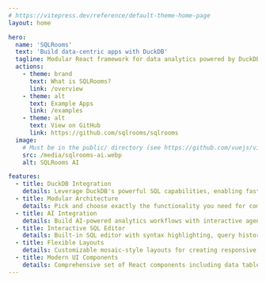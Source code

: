 ```yaml
---
# https://vitepress.dev/reference/default-theme-home-page
layout: home

hero:
  name: 'SQLRooms'
  text: 'Build data-centric apps with DuckDB'
  tagline: Modular React framework for data analytics powered by DuckDB – in browser or backend
  actions:
    - theme: brand
      text: What is SQLRooms?
      link: /overview
    - theme: alt
      text: Example Apps
      link: /examples
    - theme: alt
      text: View on GitHub
      link: https://github.com/sqlrooms/sqlrooms
  image:
    # Must be in the public/ directory (see https://github.com/vuejs/vitepress/issues/4097#issuecomment-2261203743)
    src: /media/sqlrooms-ai.webp
    alt: SQLRooms AI

features:
  - title: DuckDB Integration
    details: Leverage DuckDB's powerful SQL capabilities, enabling fast data processing with or without a backend
  - title: Modular Architecture
    details: Pick and choose exactly the functionality you need for composable, extensible applications
  - title: AI Integration
    details: Build AI-powered analytics workflows with interactive agents that can write and execute SQL queries, and generate insights
  - title: Interactive SQL Editor
    details: Built-in SQL editor with syntax highlighting, query history, and real-time results visualization
  - title: Flexible Layouts
    details: Customizable mosaic-style layouts for creating responsive and user-friendly analytics dashboards
  - title: Modern UI Components
    details: Comprehensive set of React components including data tables, layouts, and visualization tools for building beautiful analytics interfaces
---
```

